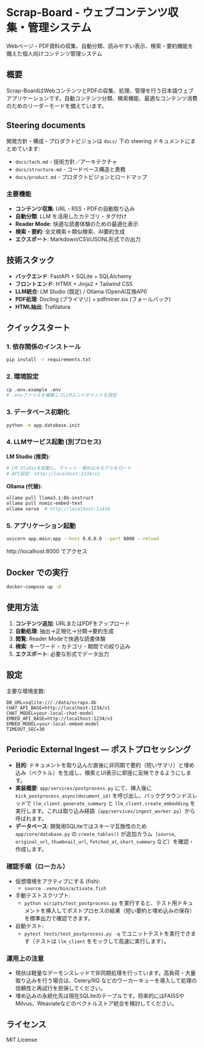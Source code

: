 # Scrap-Board - ウェブコンテンツ収集・管理システム

Webページ・PDF資料の収集、自動分類、読みやすい表示、検索・要約機能を備えた個人向けコンテンツ管理システム

## 概要


Scrap-BoardはWebコンテンツとPDFの収集、処理、管理を行う日本語ウェブアプリケーションです。自動コンテンツ分類、検索機能、最適なコンテンツ消費のためのリーダーモードを備えています。

## Steering documents

開発方針・構成・プロダクトビジョンは `docs/` 下の steering ドキュメントにまとめています:

- `docs/tech.md` - 技術方針／アーキテクチャ
- `docs/structure.md` - コードベース構造と責務
- `docs/product.md` - プロダクトビジョンとロードマップ

### 主要機能

- **コンテンツ収集**: URL・RSS・PDFの自動取り込み
- **自動分類**: LLM を活用したカテゴリ・タグ付け  
- **Reader Mode**: 快適な読書体験のための最適化表示
- **検索・要約**: 全文検索＋類似検索、AI要約生成
- **エクスポート**: Markdown/CSV/JSONL形式での出力

## 技術スタック

- **バックエンド**: FastAPI + SQLite + SQLAlchemy
- **フロントエンド**: HTMX + Jinja2 + Tailwind CSS
- **LLM統合**: LM Studio (既定) / Ollama (OpenAI互換API)
- **PDF処理**: Docling (プライマリ) + pdfminer.six (フォールバック)
- **HTML抽出**: Trafilatura

## クイックスタート

### 1. 依存関係のインストール

```bash
pip install -r requirements.txt
```

### 2. 環境設定

```bash
cp .env.example .env
# .envファイルを編集してLLMエンドポイントを設定
```

### 3. データベース初期化

```bash
python -m app.database.init
```

### 4. LLMサービス起動 (別プロセス)

**LM Studio (推奨):**
```bash
# LM Studioを起動し、チャット・埋め込みモデルをロード
# API設定: http://localhost:1234/v1
```

**Ollama (代替):**
```bash
ollama pull llama3.1:8b-instruct
ollama pull nomic-embed-text  
ollama serve  # http://localhost:11434
```

### 5. アプリケーション起動

```bash
uvicorn app.main:app --host 0.0.0.0 --port 8000 --reload
```

http://localhost:8000 でアクセス

## Docker での実行

```bash
docker-compose up -d
```

## 使用方法

1. **コンテンツ追加**: URLまたはPDFをアップロード
2. **自動処理**: 抽出→正規化→分類→要約生成
3. **閲覧**: Reader Modeで快適な読書体験
4. **検索**: キーワード・カテゴリ・期間での絞り込み
5. **エクスポート**: 必要な形式でデータ出力

## 設定

主要な環境変数:

```env
DB_URL=sqlite:///./data/scraps.db
CHAT_API_BASE=http://localhost:1234/v1
CHAT_MODEL=your-local-chat-model
EMBED_API_BASE=http://localhost:1234/v1
EMBED_MODEL=your-local-embed-model
TIMEOUT_SEC=30
```

## Periodic External Ingest — ポストプロセッシング

- **目的**: ドキュメントを取り込んだ直後に非同期で要約（短いサマリ）と埋め込み（ベクトル）を生成し、検索とUI表示に即座に反映できるようにします。
- **実装概要**: `app/services/postprocess.py` にて、挿入後に `kick_postprocess_async(document_id)` を呼び出し、バックグラウンドスレッドで `llm_client.generate_summary` と `llm_client.create_embedding` を実行します。これは取り込み経路（`app/services/ingest_worker.py`）から呼ばれます。
- **データベース**: 開発用SQLiteではスキーマ互換性のため `app/core/database.py` の `create_tables()` が追加カラム（`source`, `original_url`, `thumbnail_url`, `fetched_at`, `short_summary` など）を確認・作成します。

### 確認手順（ローカル）

- 仮想環境をアクティブにする (fish):
	- `source .venv/bin/activate.fish`
- 手動テストスクリプト:
	- `python scripts/test_postprocess.py` を実行すると、テスト用ドキュメントを挿入してポストプロセスの結果（短い要約と埋め込みの保存）を標準出力で確認できます。
- 自動テスト:
	- `pytest tests/test_postprocess.py -q` でユニットテストを実行できます（テストは `llm_client` をモックして高速に実行します）。

### 運用上の注意

- 現状は軽量なデーモンスレッドで非同期処理を行っています。高負荷・大量取り込みを行う場合は、Celery/RQ などのワーカーキューを導入して処理の信頼性と再試行を担保してください。
- 埋め込みの永続化先は現在SQLiteのテーブルです。将来的にはFAISSやMilvus、Weaviateなどのベクトルストア統合を検討してください。


## ライセンス

MIT License